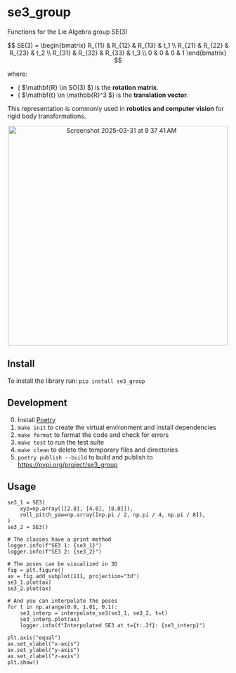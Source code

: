 # se3_group
Functions for the Lie Algebra group SE(3)

$$ SE(3) =
\begin{bmatrix}
    R_{11} & R_{12} & R_{13} & t_1 \\
    R_{21} & R_{22} & R_{23} & t_2 \\
    R_{31} & R_{32} & R_{33} & t_3 \\
    0 & 0 & 0 & 1
\end{bmatrix} $$

where:
- \( $\mathbf{R} \in SO(3) $\) is the **rotation matrix**.
- \( $\mathbf{t} \in \mathbb{R}^3 $\) is the **translation vector**.

This representation is commonly used in **robotics and computer vision** for rigid body transformations.

<p align="center" width="80%">
    <img width="500" alt="Screenshot 2025-03-31 at 9 37 41 AM" src="https://github.com/user-attachments/assets/15d5f56c-32f8-4e18-bb05-bf84c1b48fdc" />
</p>


## Install
To install the library run: `pip install se3_group`

## Development
0. Install [Poetry](https://python-poetry.org/docs/#installing-with-the-official-installer)
1. `make init` to create the virtual environment and install dependencies
2. `make format` to format the code and check for errors
3. `make test` to run the test suite
4. `make clean` to delete the temporary files and directories
5. `poetry publish --build` to build and publish to https://pypi.org/project/se3_group


## Usage
```
se3_1 = SE3(
    xyz=np.array([[2.0], [4.0], [8.0]]),
    roll_pitch_yaw=np.array([np.pi / 2, np.pi / 4, np.pi / 8]),
)
se3_2 = SE3()

# The classes have a print method
logger.info(f"SE3 1: {se3_1}")
logger.info(f"SE3 2: {se3_2}")

# The poses can be visualized in 3D
fig = plt.figure()
ax = fig.add_subplot(111, projection="3d")
se3_1.plot(ax)
se3_2.plot(ax)

# And you can interpolate the poses
for t in np.arange(0.0, 1.01, 0.1):
    se3_interp = interpolate_se3(se3_1, se3_2, t=t)
    se3_interp.plot(ax)
    logger.info(f"Interpolated SE3 at t={t:.2f}: {se3_interp}")

plt.axis("equal")
ax.set_xlabel("x-axis")
ax.set_ylabel("y-axis")
ax.set_zlabel("z-axis")
plt.show()

```
